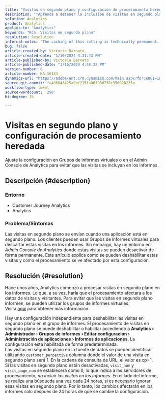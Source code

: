 ```yaml
---
title: "Visitas en segundo plano y configuración de procesamiento heredada"
description: '"Aprenda a detener la inclusión de visitas en segundo plano en los informes de Analytics".'
solution: Analytics
product: Analytics
applies-to: "Analytics"
keywords: "KCS, Visitas en segundo plano"
resolution: Resolution
internal-notes: "The caching of this setting is technically permanent. However, since we restart those services daily, we are practically manually busting that cache once very 24 hours. The setting caching behavior isn't really documented and is more just of an implementation detail. Therefore, be careful when sharing the information with customers."
bug: false
article-created-by: Victoria Barnato
article-created-date: "1/16/2024 4:31:43 PM"
article-published-by: Victoria Barnato
article-published-date: "1/16/2024 4:48:22 PM"
version-number: 6
article-number: KA-16134
dynamics-url: "https://adobe-ent.crm.dynamics.com/main.aspx?forceUCI=1&pagetype=entityrecord&etn=knowledgearticle&id=27b5b9b5-8cb4-ee11-a569-6045bd006704"
source-git-commit: fa406643425a0bf215fa06f930730c356928235e
workflow-type: tm+mt
source-wordcount: '290'
ht-degree: 3%

---
```


# Visitas en segundo plano y configuración de procesamiento heredada


Ajuste la configuración en Grupos de informes virtuales o en el Admin Console de Analytics para evitar que las visitas se incluyan en los informes.

## Descripción {#description}


### <b>Entorno</b>

- Customer Journey Analytics
- Analytics




### <b>Problema/Síntomas</b>

Las visitas en segundo plano se envían cuando una aplicación está en segundo plano. Los clientes pueden usar Grupos de informes virtuales para descartar estas visitas en los informes. Sin embargo, hay un entorno en *Admin Console de Analytics* donde estas visitas se pueden desactivar de forma permanente. Este artículo explica cómo se pueden deshabilitar estas visitas y cómo el procesamiento se ve afectado por esta configuración.


## Resolución {#resolution}


Hace unos años, Analytics comenzó a procesar visitas en segundo plano en los informes. Lo que, a su vez, haría que el procesamiento afectara a los datos de visitas y visitantes. Para evitar que las visitas en segundo plano informen, se pueden utilizar los grupos de informes virtuales. Visita [aquí](https://experienceleague.adobe.com/docs/analytics/components/virtual-report-suites/vrs-components.html?lang=es) para obtener más información.

Hay una configuración independiente para deshabilitar las visitas en segundo plano en el grupo de informes. El procesamiento de visitas en segundo plano se puede deshabilitar o habilitar accediendo a <b>Analytics </b><b>›</b><b> Administrador </b>›<b> Grupos de informes </b><b>›</b><b> Editar configuración </b><b>›</b><b> Administración de aplicaciones </b><b>›</b><b> Informes de aplicaciones</b>. La configuración está habilitada de forma predeterminada.
<br>Las visitas en segundo plano en la fuente de datos se pueden identificar utilizando `customer_perpective` columna donde el valor de una visita en segundo plano será 1. En la cadena de consulta de URL, el valor es cp=1.<br>
Si las visitas en segundo plano están desactivadas, `visit_num` y `visit_page_num` se establecerá como 0, lo que indica a los servidores de procesamiento, *no incluir las visitas en los informes*. En el lado del informe, se realiza una búsqueda una vez cada 24 horas, si es necesario ignorar esas visitas en segundo plano. Por lo tanto, los cambios afectarán en los informes solo después de 24 horas de que se cambie la configuración.


